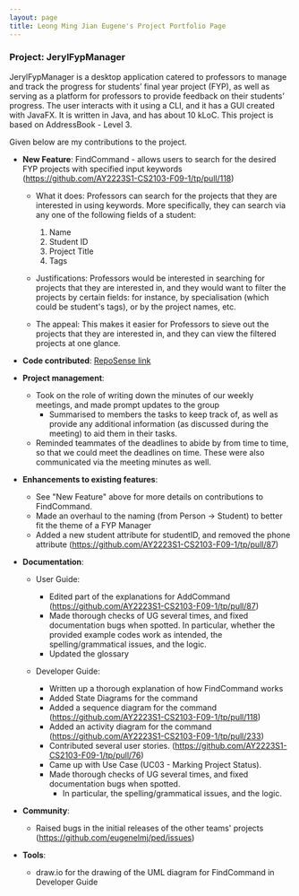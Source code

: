 ```yaml
---
layout: page
title: Leong Ming Jian Eugene's Project Portfolio Page
---
```


### Project: JerylFypManager

JerylFypManager is a desktop application catered to professors to manage and track the progress for students’ final
year project (FYP), as well as serving as a platform for professors to provide feedback on their students’ progress.
The user interacts with it using a CLI, and it has a GUI created with JavaFX. It is written in Java, and has about
10 kLoC. This project is based on AddressBook - Level 3.

Given below are my contributions to the project.

* **New Feature**:
FindCommand - allows users to search for the desired FYP projects with specified input keywords
  (https://github.com/AY2223S1-CS2103-F09-1/tp/pull/118)
  * What it does: Professors can search for the projects that they are interested in using keywords. More specifically,
  they can search via any one of the following fields of a student:
    1) Name
    2) Student ID
    3) Project Title
    4) Tags

  * Justifications: Professors would be interested in searching for projects that they are interested in, and they
  would want to filter the projects by certain fields: for instance, by specialisation (which could be student's tags),
  or by the project names, etc.

  * The appeal: This makes it easier for Professors to sieve out the projects that they are interested in, and they can
  view the filtered projects at one glance.

* **Code contributed**: [RepoSense link](https://nus-cs2103-ay2223s1.github.io/tp-dashboard/?search=eugenelmj&breakdown=true)

* **Project management**:
  * Took on the role of writing down the minutes of our weekly meetings, and made prompt updates to the group
    * Summarised to members the tasks to keep track of, as well as provide any additional information (as discussed
      during the meeting) to aid them in their tasks.
  * Reminded teammates of the deadlines to abide by from time to time, so that we could meet the
    deadlines on time. These were also communicated via the meeting minutes as well.

* **Enhancements to existing features**:
  * See "New Feature" above for more details on contributions to FindCommand.
  * Made an overhaul to the naming (from Person -> Student) to better fit the theme of a FYP Manager
  * Added a new student attribute for studentID, and removed the phone attribute
    (https://github.com/AY2223S1-CS2103-F09-1/tp/pull/87)

* **Documentation**:
    * User Guide:
      * Edited part of the explanations for AddCommand (https://github.com/AY2223S1-CS2103-F09-1/tp/pull/87)
      * Made thorough checks of UG several times, and fixed documentation bugs when spotted.
        In particular, whether the provided example codes work as intended, the spelling/grammatical issues,
        and the logic.
      * Updated the glossary

    * Developer Guide:
      * Written up a thorough explanation of how FindCommand works
      * Added State Diagrams for the command
      * Added a sequence diagram for the command (https://github.com/AY2223S1-CS2103-F09-1/tp/pull/118)
      * Added an activity diagram for the command (https://github.com/AY2223S1-CS2103-F09-1/tp/pull/233)
      * Contributed several user stories. (https://github.com/AY2223S1-CS2103-F09-1/tp/pull/76)
      * Came up with Use Case (UC03 - Marking Project Status).
      * Made thorough checks of UG several times, and fixed documentation bugs when spotted.
        * In particular, the spelling/grammatical issues, and the logic.

* **Community**:
  * Raised bugs in the initial releases of the other teams' projects
    (https://github.com/eugenelmj/ped/issues)

* **Tools**:
  * draw.io for the drawing of the UML diagram for FindCommand in Developer Guide
